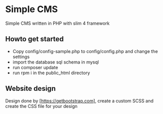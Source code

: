 # Simple CMS #

Simple CMS written in PHP with slim 4 framework

## Howto get started ##

* Copy config/config-sample.php to config/config.php and change the settings
* import the database sql schema in mysql
* run composer update
* run rpm i in the public_html directory

## Website design ##

Design done by [https://getbootstrap.com], create a custom SCSS and create the CSS file for your design
